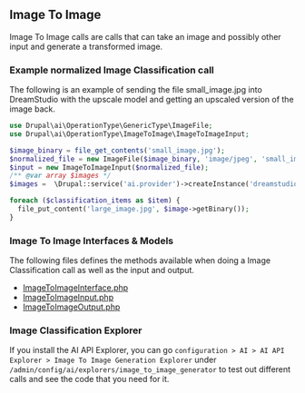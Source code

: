 

## Image To Image

Image To Image calls are calls that can take an image and possibly other input and generate a transformed image.

### Example normalized Image Classification call

The following is an example of sending the file small_image.jpg into DreamStudio with the upscale model and getting an upscaled version of the image back.

```php
use Drupal\ai\OperationType\GenericType\ImageFile;
use Drupal\ai\OperationType\ImageToImage\ImageToImageInput;

$image_binary = file_get_contents('small_image.jpg');
$normalized_file = new ImageFile($image_binary, 'image/jpeg', 'small_image.jpg');
$input = new ImageToImageInput($normalized_file);
/** @var array $images */
$images =  \Drupal::service('ai.provider')->createInstance('dreamstudio')->imageClassification($input, 'upscale', ['my-custom-call'])->getNormalized();

foreach ($classification_items as $item) {
  file_put_content('large_image.jpg', $image->getBinary());
}
```

### Image To Image Interfaces & Models

The following files defines the methods available when doing a Image Classification call as well as the input and output.

* [ImageToImageInterface.php](https://git.drupalcode.org/project/ai/-/blob/1.2.x/src/OperationType/ImageToImage/ImageToImageInterface.php?ref_type=heads)
* [ImageToImageInput.php](https://git.drupalcode.org/project/ai/-/blob/1.2.x/src/OperationType/ImageToImage/ImageToImageInput.php?ref_type=heads)
* [ImageToImageOutput.php](https://git.drupalcode.org/project/ai/-/blob/1.2.x/src/OperationType/ImageToImage/ImageToImageOutput.php?ref_type=heads)

### Image Classification Explorer
If you install the AI API Explorer, you can go `configuration > AI > AI API Explorer > Image To Image Generation Explorer` under `/admin/config/ai/explorers/image_to_image_generator` to test out different calls and see the code that you need for it.

